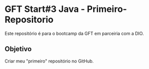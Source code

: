 # GFT Start#3 Java - Primeiro-Repositorio
Este repositório é para o bootcamp  da GFT em parceiria com a DIO.

## Objetivo

Criar meu "primeiro" repositório no GitHub.
